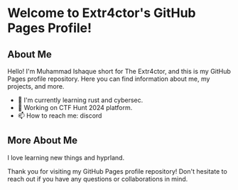 # Welcome to Extr4ctor's GitHub Pages Profile!

## About Me

Hello! I'm Muhammad Ishaque short for The Extr4ctor, and this is my GitHub Pages profile repository. Here you can find information about me, my projects, and more.

- 🌱 I'm currently learning rust and cybersec.
- 💼 Working on CTF Hunt 2024 platform.
- 📫 How to reach me: discord 






## More About Me
I love learning new things and hyprland.


Thank you for visiting my GitHub Pages profile repository! Don't hesitate to reach out if you have any questions or collaborations in mind.
